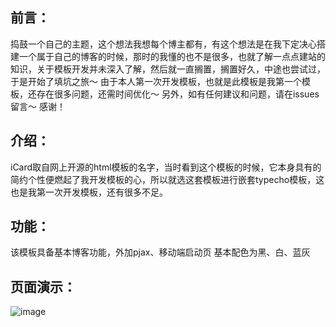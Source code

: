 ## 前言：
捣鼓一个自己的主题，这个想法我想每个博主都有，有这个想法是在我下定决心搭建一个属于自己的博客的时候，那时的我懂的也不是很多，也就了解一点点建站的知识，关于模板开发并未深入了解，然后就一直搁置，搁置好久，中途也尝试过，于是开始了填坑之旅～ 由于本人第一次开发模板，也就是此模板是我第一个模板，还存在很多问题，还需时间优化～ 另外，如有任何建议和问题，请在issues留言～ 感谢！

## 介绍：
iCard取自网上开源的html模板的名字，当时看到这个模板的时候，它本身具有的简约个性便燃起了我开发模板的心，所以就选这套模板进行嵌套typecho模板，这也是我第一次开发模板，还有很多不足。

## 功能：
该模板具备基本博客功能，外加pjax、移动端启动页 基本配色为黑、白、蓝灰

## 页面演示：
![image](https://github.com/ixianhao/Typecho-iCard-theme/assets/42532653/85759b4f-5ad8-4ecc-83c4-41d78350f93d)
